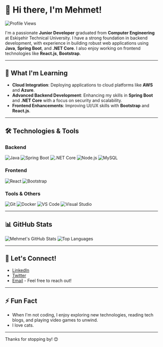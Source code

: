 # 👋 Hi there, I'm Mehmet!

![Profile Views](https://komarev.com/ghpvc/?username=Hyscop&color=blue)

I'm a passionate **Junior Developer** graduated from **Computer Engineering** at Eskişehir Technical University. I have a strong foundation in backend development, with experience in building robust web applications using **Java**, **Spring Boot**, and **.NET Core**. I also enjoy working on frontend technologies like **React.js**, **Bootstrap**.

---

## 🌱 What I'm Learning

- **Cloud Integration**: Deploying applications to cloud platforms like **AWS** and **Azure**.
- **Advanced Backend Development**: Enhancing my skills in **Spring Boot** and **.NET Core** with a focus on security and scalability.
- **Frontend Enhancements**: Improving UI/UX skills with **Bootstrap** and **React.js**.

---

## 🛠️ Technologies & Tools

### **Backend**
![Java](https://img.shields.io/badge/-Java-333?style=flat&logo=java)
![Spring Boot](https://img.shields.io/badge/-Spring%20Boot-333?style=flat&logo=spring-boot)
![.NET Core](https://img.shields.io/badge/-.NET%20Core-333?style=flat&logo=dotnet)
![Node.js](https://img.shields.io/badge/-Node.js-333?style=flat&logo=node.js)
![MySQL](https://img.shields.io/badge/-MySQL-333?style=flat&logo=mysql)

### **Frontend**
![React](https://img.shields.io/badge/-React-333?style=flat&logo=react)
![Bootstrap](https://img.shields.io/badge/-Bootstrap-333?style=flat&logo=bootstrap)

### **Tools & Others**
![Git](https://img.shields.io/badge/-Git-333?style=flat&logo=git)
![Docker](https://img.shields.io/badge/-Docker-333?style=flat&logo=docker)
![VS Code](https://img.shields.io/badge/-VS%20Code-333?style=flat&logo=visual-studio-code)
![Visual Studio](https://img.shields.io/badge/-Visual%20Studio-333?style=flat&logo=visual-studio)


---

## 📊 GitHub Stats

![Mehmet's GitHub Stats](https://github-readme-stats.vercel.app/api?username=Hyscop&show_icons=true&theme=radical)
![Top Languages](https://github-readme-stats.vercel.app/api/top-langs/?username=Hyscop&layout=compact&theme=radical)

---

## 💬 Let's Connect!

- [LinkedIn](https://www.linkedin.com/in/mehmetduman3/) 
- [Twitter](https://x.com/hyscopp)
- [Email](mailto:mduman2003@gmail.com) - Feel free to reach out!

---

## ⚡ Fun Fact

- When I'm not coding, I enjoy exploring new technologies, reading tech blogs, and playing video games to unwind.
- I love cats.

---

Thanks for stopping by! 😊
